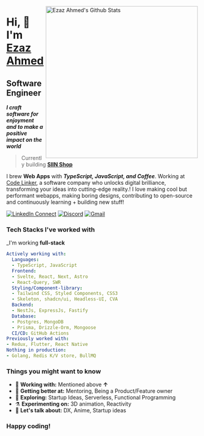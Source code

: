 
[<img align="right" width="400" src="https://github-readme-stats.vercel.app/api?username=ezaz-ahmed&&show_icons=true&theme=tokyonight&count_private=true" alt="Ezaz Ahmed's Github Stats"/>](https://github.com/ezaz-ahmed)

# Hi, 👋 I'm [**Ezaz Ahmed**](https://ezaz.dev)

## Software Engineer 

_**I craft software for enjoyment and to make a positive impact on the world**_

> Currently building [**SIIN Shop**](https://siin.shop)

I brew **Web Apps** with **_TypeScript, JavaScript, and Coffee_**. Working at [Code Linker](https://codelinker.com), a software company who unlocks digital brilliance, transforming your ideas into cutting-edge reality.! 
I love making cool but performant webapps, making boring designs, contributing to open-source and continuously learning + building new stuff!

[![LinkedIn Connect](https://img.shields.io/badge/%20-Connect-black?color=222244&labelColor=000000&logo=linkedin&logoColor=f5f7fe)](https://www.linkedin.com/in/ezaz-ahmed-abdullah/)
[![Discord](https://img.shields.io/badge/%20-Connect-black?color=222244&labelColor=000000&logo=discord&logoColor=f5f7fe)](https://discord.com/users/gambit9980)
[![Gmail](https://img.shields.io/badge/%20-Send%20Mail-black?color=222244&labelColor=000000&logo=gmail&logoColor=f5f7fe)](mailto:ezaznahmed@gmail.com?subject=From%20GitHub&&body=Hi,%20there.%20Found%20you%20on%20GitHub!%20Let's%20talk%20about...)

### Tech Stacks I've worked with

_I'm working **full-stack**

```yaml
Actively working with:
  Languages:
  - TypeScript, JavaScript
  Frontend:
  - Svelte, React, Next, Astro
  - React-Query, SWR
  Styling/Component-library:
  - Tailwind CSS, Styled Components, CSS3
  - Skeleton, shadcn/ui, Headless-UI, CVA
  Backend:
  - NestJs, ExpressJs, Fastify
  Database:
  - Postgres, MongoDB
  - Prisma, Drizzle-Orm, Mongoose
  CI/CD: GitHub Actions
Previously worked with:
- Redux, Flutter, React Native
Nothing in production:
- Golang, Redis K/V store, BullMQ
```

### Things you might want to know

- 🔭 <b>Working with:</b> Mentioned above **↑**
- 🌱 <b>Getting better at:</b> Mentoring, Being a Product/Feature owner
- 🤔 <b>Exploring:</b> Startup Ideas, Serverless, Functional Programming
- ⚗️ <b>Experimenting on:</b> 3D animation, Reactivity
- 💬 <b>Let's talk about:</b> DX, Anime, Startup ideas


### Happy coding!
